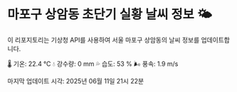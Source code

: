 
# 마포구 상암동 초단기 실황 날씨 정보 🌤️

이 리포지토리는 기상청 API를 사용하여 서울 마포구 상암동의 날씨 정보를 업데이트합니다. 

🌡️ 기온: 22.4 ℃
💧 강수량: 0 mm
💦 습도: 53 %
🌬️ 풍속: 1.9 m/s

마지막 업데이트 시각: 2025년 06월 11일 21시 22분    
